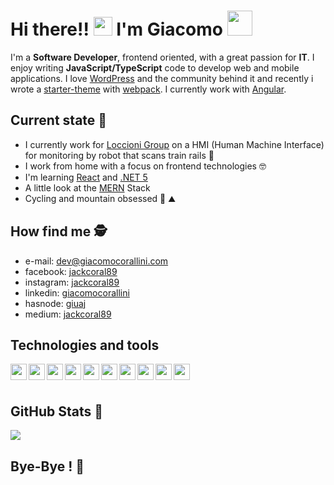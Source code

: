 # Hi there!! <img src="https://media.giphy.com/media/hvRJCLFzcasrR4ia7z/giphy.gif" width="30px"> I'm Giacomo <img src="https://media.giphy.com/media/LOnt6uqjD9OexmQJRB/giphy.gif" width="40px" style="margin-bottom: -8px">

I'm a **Software Developer**, frontend oriented, with a great passion for **IT**. I enjoy writing **JavaScript/TypeScript** code to develop web and mobile applications. I love [WordPress](https://wordpress.org/) and the community behind it and recently i wrote a [starter-theme](https://github.com/jackcoral89/wp__webPack) with [webpack](https://webpack.js.org/). I currently work with [Angular](https://angular.io/).

## Current state 🧐
- I currently work for [Loccioni Group](https://www.loccioni.com/en/) on a HMI (Human Machine Interface) for monitoring by robot that scans train rails 🚆
- I work from home with a focus on frontend technologies 🤓
- I'm learning [React](https://reactjs.org/) and [.NET 5](https://dotnet.microsoft.com/)
- A little look at the [MERN](https://www.mongodb.com/mern-stack) Stack
- Cycling and mountain obsessed 🚴‍ ⛰

## How find me 🕵️‍
- e-mail: [dev@giacomocorallini.com](mailto:dev@giacomocorallini.com/)
- facebook: [jackcoral89](https://www.facebook.com/jackcoral89/)
- instagram: [jackcoral89](https://www.instagram.com/jackcoral89/)
- linkedin: [giacomocorallini](https://www.linkedin.com/in/giacomocorallini/)
- hasnode: [giuaj](https://hashnode.com/@giuaj)
- medium: [jackcoral89](https://jackcoral.medium.com/)

## Technologies and tools
<img align="left" width="26px" src="https://angular.io/assets/images/logos/angular/angular.png" />
<img align="left" width="26px" src="https://cdn4.iconfinder.com/data/icons/logos-3/600/React.js_logo-512.png" />
<img align="left" width="26px" src="https://upload.wikimedia.org/wikipedia/commons/6/6a/JavaScript-logo.png" />
<img align="left" width="26px" src="https://upload.wikimedia.org/wikipedia/commons/4/4c/Typescript_logo_2020.svg" />
<img align="left" width="26px" src="https://www.freeiconspng.com/uploads/c-logo-icon-18.png" />
<img align="left" width="26px" src="https://www.w3.org/html/logo/downloads/HTML5_Badge_512.png" />
<img align="left" width="26px" src="https://upload.wikimedia.org/wikipedia/commons/thumb/9/96/Sass_Logo_Color.svg/1280px-Sass_Logo_Color.svg.png" />
<img align="left" width="26px" src="https://ionicframework.com/img/meta/logo.png" />
<img align="left" width="26px" src="https://visualstudio.microsoft.com/wp-content/uploads/2019/06/BrandVisualStudioWin2019-3.svg" />
<img align="left" width="26px" src="https://upload.wikimedia.org/wikipedia/commons/thumb/9/9a/Visual_Studio_Code_1.35_icon.svg/1024px-Visual_Studio_Code_1.35_icon.svg.png" />

<br />
<br />

## GitHub Stats 🦾
<a href="https://github.com/jackcoral89/">
  <img align="center" src="https://github-readme-stats.vercel.app/api/top-langs/?username=jackcoral89&hide=php" />
</a>

## Bye-Bye ! 🙋‍

